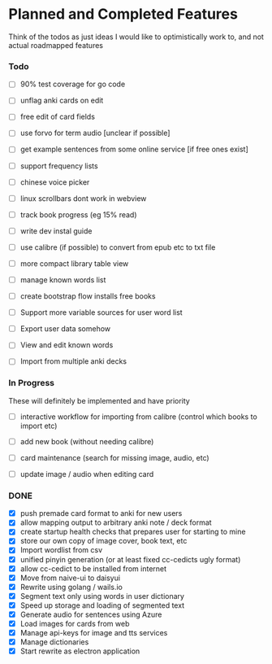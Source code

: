 # Planned and Completed Features

Think of the todos as just ideas I would like to optimistically work to, and not actual roadmapped features

### Todo
- [ ] 90% test coverage for go code
- [ ] unflag anki cards on edit
- [ ] free edit of card fields
- [ ] use forvo for term audio [unclear if possible]
- [ ] get example sentences from some online service [if free ones exist] 
- [ ] support frequency lists
- [ ] chinese voice picker
- [ ] linux scrollbars dont work in webview
- [ ] track book progress (eg 15% read)
- [ ] write dev instal guide 
- [ ] use calibre (if possible) to convert from epub etc to txt file
- [ ] more compact library table view
- [ ] manage known words list
- [ ] create bootstrap flow installs free books
- [ ] Support more variable sources for user word list 
- [ ] Export user data somehow
- [ ] View and edit known words
- [ ] Import from multiple anki decks


### In Progress

These will definitely be implemented and have priority

- [ ] interactive workflow for importing from calibre (control which books to import etc)
- [ ] add new book (without needing calibre)
- [ ] card maintenance (search for missing image, audio, etc)
- [ ] update image / audio when editing card


### DONE
- [x] push premade card format to anki for new users
- [x] allow mapping output to arbitrary anki note / deck format
- [x] create startup health checks that prepares user for starting to mine 
- [x] store our own copy of image cover, book text, etc
- [x] Import wordlist from csv
- [x] unified pinyin generation (or at least fixed cc-cedicts ugly format)
- [x] allow cc-cedict to be installed from internet 
- [x] Move from naive-ui to daisyui
- [x] Rewrite using golang / wails.io
- [x] Segment text only using words in user dictionary
- [x] Speed up storage and loading of segmented text
- [x] Generate audio for sentences using Azure
- [x] Load images for cards from web
- [x] Manage api-keys for image and tts services
- [x] Manage dictionaries
- [x] Start rewrite as electron application
